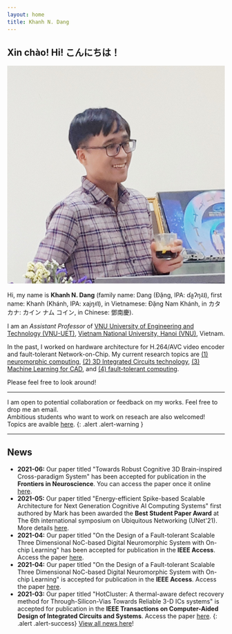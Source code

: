 ```yaml
---
layout: home
title: Khanh N. Dang
---
```

## Xin chào!  Hi! こんにちは！

<img src="images/me_SISLAB.jpg" class="avatar" alt="Avatar">

Hi, my name is **Khanh N. Dang** (family name: Dang (Đặng, IPA: ɗa̰ʔŋ˨˩), first name: Khanh (Khánh, IPA: xajŋ˧˥), in Vietnamese: Đặng Nam Khánh, in カタカナ: カイン ナム コイン, in Chinese: 鄧南慶). 


I am an *Assistant Professor* of [VNU University of Engineering and Technology (VNU-UET)](https://e.uet.vnu.edu.vn/), [Vietnam National University, Hanoi (VNU)](https://vnu.edu.vn/eng/), Vietnam.


In the past, I worked on hardware architecture for H.264/AVC video encoder and fault-tolerant Network-on-Chip. My current research topics are [(1) neuromorphic computing](./research), [(2) 3D Integrated Circuits technology](./research), [(3) Machine Learning for CAD](./research), and [(4) fault-tolerant computing](./research).

Please feel free to look around!

<!-- ## Contact
- *Email:* [khanh.n.dang@vnu.edu.vn](mailto:khanh.n.dang@vnu.edu.vn)
- *Office:* Room 2.1, E4 Building, Vietnam National University, Hanoi, 144 Xuan Thuy Rd., Hanoi,  Vietnam   -->


---
 I am open to potential collaboration or feedback on my works. Feel free to drop me an email. <br>
 Ambitious  students who want to work on reseach are also welcomed! Topics are avaible [here](./mentor#gt).
{: .alert .alert-warning  }

---

## News
- **2021-06:** Our paper titled "Towards Robust Cognitive 3D Brain-inspired Cross-paradigm System" has been accepted for publication in the **Frontiers in Neuroscience**. You can access the paper once it online [here](https://www.frontiersin.org/articles/10.3389/fnins.2021.690208).
- **2021-05:** Our paper titled "Energy-efficient Spike-based Scalable Architecture for Next Generation Cognitive AI Computing Systems" first authored by Mark has been awarded the **Best Student Paper Award** at The 6th international symposium on Ubiquitous Networking (UNet'21). More details [here](./2021/05/22/Best_Paper_Award_Unet.html).
- **2021-04:** Our paper titled "On the Design of a Fault-tolerant Scalable Three Dimensional NoC-based Digital
Neuromorphic System with On-chip Learning" has been accepted for publication in the **IEEE Access**. Access the paper
[here](https://doi.org/10.1109/ACCESS.2021.3071089).
- **2021-04:** Our paper titled "On the Design of a Fault-tolerant Scalable Three Dimensional NoC-based Digital
Neuromorphic System with On-chip Learning" is accepted for publication in the **IEEE Access**. Access the paper
[here](https://doi.org/10.1109/ACCESS.2021.3071089).
- **2021-03:** Our paper titled "HotCluster: A thermal-aware defect recovery method for Through-Silicon-Vias Towards
Reliable 3-D ICs systems" is accepted for publication in the **IEEE Transactions on Computer-Aided Design of Integrated
Circuits and Systems**. Access the paper [here](./share/TCAD-2021.pdf).
{: .alert .alert-success}
[View all news here](./all_news)!
